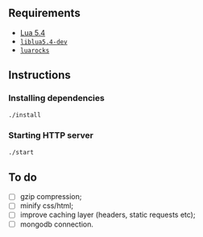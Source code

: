 ## Requirements

- [Lua 5.4](https://www.lua.org/manual/5.4/manual.html)
- [`liblua5.4-dev`](https://packages.debian.org/sid/liblua5.4-dev)
- [`luarocks`](https://luarocks.org/#quick-start)

## Instructions

### Installing dependencies

```sh
./install
```

### Starting HTTP server

```sh
./start
```

## To do

- [ ] gzip compression;
- [ ] minify css/html;
- [ ] improve caching layer (headers, static requests etc);
- [ ] mongodb connection.
